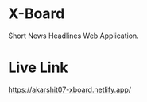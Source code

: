 # X-Board
Short News Headlines Web Application.

# Live Link
https://akarshit07-xboard.netlify.app/
